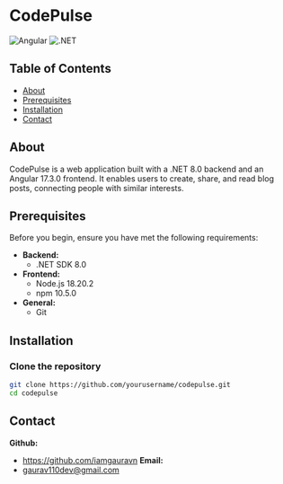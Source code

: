 # CodePulse

![Angular](https://github.com/iamgauravn/codepluse/assets/80909649/cc87a928-d6d2-4c47-8bab-0fd3d247ef70)
![.NET](https://github.com/iamgauravn/codepluse/assets/80909649/26b67e7e-8fc6-4db6-80d3-d462caddccab)
  
## Table of Contents

- [About](#about)
- [Prerequisites](#prerequisites)
- [Installation](#installation)
- [Contact](#contact)

## About

CodePulse is a web application built with a .NET 8.0 backend and an Angular 17.3.0 frontend. It enables users to create, share, and read blog posts, connecting people with similar interests.

## Prerequisites

Before you begin, ensure you have met the following requirements:

- **Backend:**
  - .NET SDK 8.0
- **Frontend:**
  - Node.js 18.20.2
  - npm 10.5.0
- **General:**
  - Git

## Installation

### Clone the repository

```bash
git clone https://github.com/yourusername/codepulse.git
cd codepulse
```

## Contact

**Github:**
   - https://github.com/iamgauravn
**Email:**
   - gaurav110dev@gmail.com

